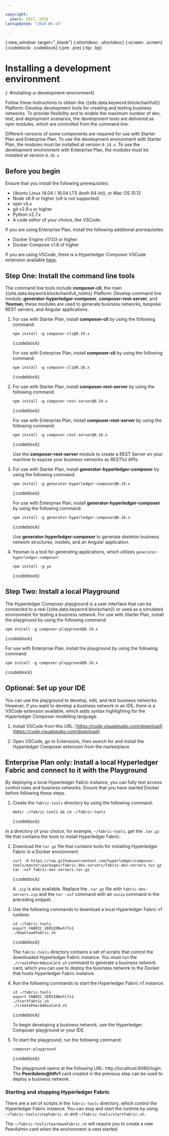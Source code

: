 ```yaml
---

copyright:
  years: 2017, 2018
lastupdated: "2018-06-14"

---
```


{:new_window: target="_blank"}
{:shortdesc: .shortdesc}
{:screen: .screen}
{:codeblock: .codeblock}
{:pre: .pre}
{:tip: .tip}

# Installing a development environment
{: #installing-a-development-environment}

Follow these instructions to obtain the {{site.data.keyword.blockchainfull}} Platform: Develop development tools for creating and testing business networks. To provide flexibility and to enable the maximum number of dev, test, and deployment scenarios, the development tools are delivered as npm modules, which are controlled from the command line.

Different versions of some components are required for use with Starter Plan and Enterprise Plan. To use the development environment with Starter Plan, the modules must be installed at version `0.19.x`. To use the development environment with Enterprise Plan, the modules must be installed at version `0.16.x`

## Before you begin

Ensure that you install the following prerequisites:

- Ubuntu Linux 14.04 / 16.04 LTS (both 64-bit), or Mac OS 10.12
- Node v8.9 or higher (v9 is not supported)
- npm v5.x
- git v2.9.x or higher
- Python v2.7.x
- A code editor of your choice, like VSCode.

If you are using Enterprise Plan, install the following additional prerequisites:

- Docker Engine v17.03 or higher
- Docker-Compose v1.8 of higher

If you are using VSCode, there is a Hyperledger Composer VSCode extension available [here](https://marketplace.visualstudio.com/items?itemName=HyperledgerComposer.composer-support-client).

## Step One: Install the command line tools

The command line tools include **composer-cli**, the main {{site.data.keyword.blockchainfull_notm}} Platform: Develop command line module; **generator-hyperledger-composer**, **composer-rest-server**, and **Yeoman**, these modules are used to generate business networks, bespoke REST servers, and Angular applications.

1. For use with Starter Plan, install **composer-cli** by using the following command:

    ```
    npm install -g composer-cli@0.19.x
    ```
    {:codeblock}

    For use with Enterprise Plan, install **composer-cli** by using the following command:

    ```
    npm install -g composer-cli@0.16.x
    ```
    {:codeblock}

2. For use with Starter Plan, install **composer-rest-server** by using the following command:

    ```
    npm install -g composer-rest-server@0.19.x
    ```
    {:codeblock}

    For use with Enterprise Plan, install **composer-rest-server** by using the following command:

    ```
    npm install -g composer-rest-server@0.16.x
    ```
    {:codeblock}

    Use the **composer-rest-server** module to create a REST Server on your machine to expose your business networks as RESTful APIs.

3. For use with Starter Plan, install **generator-hyperledger-composer** by using the following command:

    ```
    npm install -g generator-hyperledger-composer@0.19.x
    ```
    {:codeblock}

    For use with Enterprise Plan, install **generator-hyperledger-composer** by using the following command:

    ```
    npm install -g generator-hyperledger-composer@0.16.x
    ```
    {:codeblock}

    Use **generator-hyperledger-composer** to generate skeleton business network structures, models, and an Angular application.

4. Yeoman is a tool for generating applications, which utilizes `generator-hyperledger-composer`:

    ```
    npm install -g yo
    ```
    {:codeblock}

## Step Two: Install a local Playground

The Hyperledger Composer playground is a user interface that can be connected to a real {{site.data.keyword.blockchain}} or used as a simulated environment for testing a business network. For use with Starter Plan, install the playground by using the following command:

```
npm install -g composer-playground@0.19.x
```
{:codeblock}


For use with Enterprise Plan, install the playground by using the following command:


```
npm install -g composer-playground@0.16.x
```
{:codeblock}

## Optional: Set up your IDE

You can use the playground to develop, edit, and test business networks. However, if you want to develop a business network in an IDE, there is a VSCode extension available, which adds syntax highlighting for the Hyperledger Composer modelling language.

1. Install VSCode from this URL: [https://code.visualstudio.com/download](https://code.visualstudio.com/download)

2. Open VSCode, go to Extensions, then search for and install the Hyperledger Composer extension from the marketplace.


## Enterprise Plan only: Install a local Hyperledger Fabric and connect to it with the Playground

By deploying a local Hyperledger Fabric instance, you can fully test access control rules and business networks. Ensure that you have started Docker before following these steps.

1. Create the `fabric-tools` directory by using the following command:

   ```
   mkdir ~/fabric-tools && cd ~/fabric-tools
   ```
   {:codeblock}

In a directory of your choice, for example, `~/fabric-tools`, get the `.tar.gz` file that contains the tools to install Hyperledger Fabric:

2. Download the `tar.gz` file that contains tools for installing Hyperledger Fabric in a Docker environment.

   ```
   curl -O https://raw.githubusercontent.com/hyperledger/composer-tools/master/packages/fabric-dev-servers/fabric-dev-servers.tar.gz
   tar -xvf fabric-dev-servers.tar.gz
   ```
   {:codeblock}

    A `.zip` is also available. Replace the `.tar.gz` file with `fabric-dev-servers.zip` and the `tar -xvf` command with an `unzip` command in the preceding snippet.

3. Use the following commands to download a local Hyperledger Fabric v1 runtime:

   ```
   cd ~/fabric-tools
   export FABRIC_VERSION=hlfv1
   ./downloadFabric.sh
   ```
   {:codeblock}

   The `fabric-tools` directory contains a set of scripts that control the downloaded Hyperledger Fabric instance. You must run the `./createPeerAdminCard.sh` command to generate a business network card, which you can use to deploy the business network to the Docker that hosts Hyperledger Fabric instance.

4. Run the following commands to start the Hyperledger Fabric v1 instance:

   ```
   cd ~/fabric-tools
   export FABRIC_VERSION=hlfv1
   ./startFabric.sh
   ./createPeerAdminCard.sh
   ```
   {:codeblock}

   To begin developing a business network, use the Hyperledger Composer playground or your IDE.

5. To start the playground, run the following command:

    ```
    composer-playground
    ```
    {:codeblock}

    The playground opens at the following URL: http://localhost:8080/login. The **PeerAdmin@hlfv1** card created in the previous step can be used to deploy a business network.


### Starting and stopping Hyperledger Fabric

There are a set of scripts in the `fabric-tools` directory, which control the Hyperledger Fabric instance. You can stop and start the runtime by using `~/fabric-tools/stopFabric.sh` and `~/fabric-tools/startFabric.sh`.

The `~/fabric-tools/teardownFabric.sh` will require you to create a new PeerAdmin card when the environment is next started.
